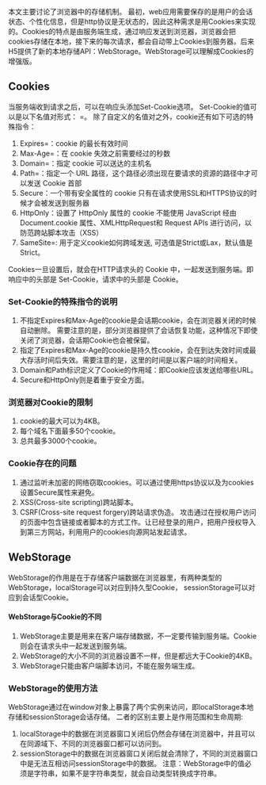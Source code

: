 本文主要讨论了浏览器中的存储机制。
最初，web应用需要保存的是用户的会话状态、个性化信息，但是http协议是无状态的，因此这种需求是用Cookies来实现的。Cookies的特点是由服务端生成，通过响应发送到浏览器，浏览器会把cookies存储在本地，接下来的每次请求，都会自动带上Cookies到服务器。后来H5提供了新的本地存储API：WebStorage。WebStorage可以理解成Cookies的增强版。

## Cookies
当服务端收到请求之后，可以在响应头添加Set-Cookie选项。
Set-Cookie的值可以是以下名值对形式：
<cookie-name>=<cookie-value>。
除了自定义的名值对之外，cookie还有如下可选的特殊指令：

1. Expires=<date>：cookie 的最长有效时间
2. Max-Age=<non-zero-digit>：在 cookie 失效之前需要经过的秒数
3. Domain=<domain-value>：指定 cookie 可以送达的主机名
4. Path=<path-value>：指定一个 URL 路径，这个路径必须出现在要请求的资源的路径中才可以发送 Cookie 首部
5. Secure：一个带有安全属性的 cookie 只有在请求使用SSL和HTTPS协议的时候才会被发送到服务器
6. HttpOnly：设置了 HttpOnly 属性的 cookie 不能使用 JavaScript 经由Document.cookie 属性、XMLHttpRequest和 Request APIs 进行访问，以防范跨站脚本攻击（XSS）
7. SameSite=<value>: 用于定义cookie如何跨域发送, 可选值是Strict或Lax，默认值是Strict。

Cookies一旦设置后，就会在HTTP请求头的 Cookie 中，一起发送到服务端。即响应中的头部是 Set-Cookie，请求中的头部是 Cookie。

### Set-Cookie的特殊指令的说明
1. 不指定Expires和Max-Age的cookie是会话期cookie，会在浏览器关闭的时候自动删除。
需要注意的是，部分浏览器提供了会话恢复功能，这种情况下即使关闭了浏览器，会话期Cookie也会被保留。
2. 指定了Expires和Max-Age的cookie是持久性cookie，会在到达失效时间或最大存活时间后失效。需要注意的是，这里的时间是以客户端的时间相关。
3. Domain和Path标识定义了Cookie的作用域：即Cookie应该发送给哪些URL。
4. Secure和HttpOnly则是着重于安全方面。

### 浏览器对Cookie的限制
1. cookie的最大可以为4KB。
2. 每个域名下面最多50个cookie。
3. 总共最多3000个cookie。

### Cookie存在的问题
1. 通过监听未加密的网络窃取cookies。可以通过使用https协议以及为cookies设置Secure属性来避免。
2. XSS(Cross-site scripting)跨站脚本。
3. CSRF(Cross-site request forgery)跨站请求伪造。
攻击通过在授权用户访问的页面中包含链接或者脚本的方式工作。让已经登录的用户，把用户授权导入到第三方网站，利用用户的cookies向源网站发起请求。

## WebStorage
WebStorage的作用是在于存储客户端数据在浏览器里，有两种类型的WebStorage，localStorage可以对应到持久型Cookie，
sessionStorage可以对应到会话型Cookie。

#### WebStorage与Cookie的不同
1. WebStorage主要是用来在客户端存储数据，不一定要传输到服务端。Cookie则会在请求头中一起发送到服务端。
2. WebStorage的大小不同的浏览器设置不一样，但是都远大于Cookie的4KB。
3. WebStorage只能由客户端脚本访问，不能在服务端生成。

### WebStorage的使用方法
WebStorage通过在window对象上暴露了两个实例来访问，即localStorage本地存储和sessionStorage会话存储。
二者的区别主要上是作用范围和生命周期:
1. localStorage中的数据在浏览器窗口关闭后仍然会存储在浏览器中，并且可以在同源域下、不同的浏览器窗口都可以访问到。
2. sessionStorage中的数据在浏览器窗口关闭后就会清除了，不同的浏览器窗口中是无法互相访问sessionStorage中的数据。
注意：WebStorage中的值必须是字符串，如果不是字符串类型，就会自动类型转换成字符串。